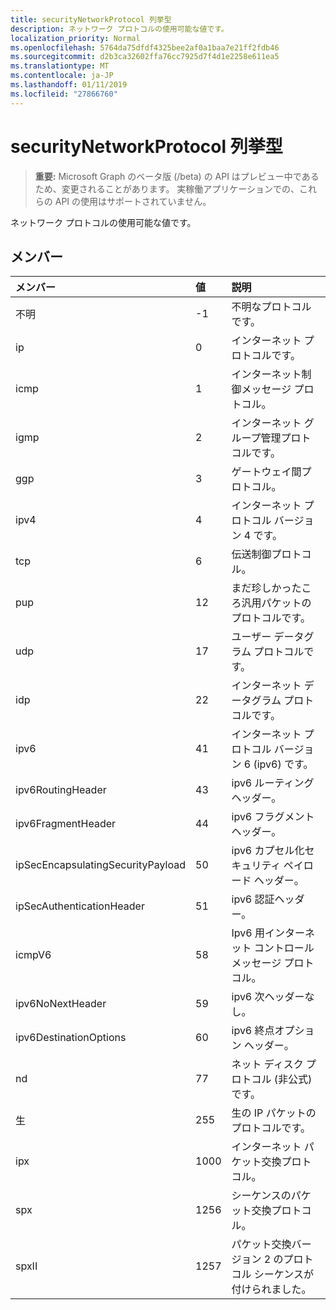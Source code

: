 ```yaml
---
title: securityNetworkProtocol 列挙型
description: ネットワーク プロトコルの使用可能な値です。
localization_priority: Normal
ms.openlocfilehash: 5764da75dfdf4325bee2af0a1baa7e21ff2fdb46
ms.sourcegitcommit: d2b3ca32602ffa76cc7925d7f4d1e2258e611ea5
ms.translationtype: MT
ms.contentlocale: ja-JP
ms.lasthandoff: 01/11/2019
ms.locfileid: "27866760"
---
```

# <a name="securitynetworkprotocol-enum"></a>securityNetworkProtocol 列挙型

> **重要:** Microsoft Graph のベータ版 (/beta) の API はプレビュー中であるため、変更されることがあります。 実稼働アプリケーションでの、これらの API の使用はサポートされていません。

ネットワーク プロトコルの使用可能な値です。

## <a name="members"></a>メンバー

|メンバー|値|説明|
|:---|:---|:---|
|不明|-1|不明なプロトコルです。|
|ip|0|インターネット プロトコルです。|
|icmp|1| インターネット制御メッセージ プロトコル。|
|igmp|2| インターネット グループ管理プロトコルです。|
|ggp|3| ゲートウェイ間プロトコル。|
|ipv4|4| インターネット プロトコル バージョン 4 です。|
|tcp|6| 伝送制御プロトコル。|
|pup|12| まだ珍しかったころ汎用パケットのプロトコルです。|
|udp|17| ユーザー データグラム プロトコルです。|
|idp|22| インターネット データグラム プロトコルです。|
|ipv6|41| インターネット プロトコル バージョン 6 (ipv6) です。|
|ipv6RoutingHeader|43| ipv6 ルーティング ヘッダー。|
|ipv6FragmentHeader|44| ipv6 フラグメント ヘッダー。|
|ipSecEncapsulatingSecurityPayload|50| ipv6 カプセル化セキュリティ ペイロード ヘッダー。|
|ipSecAuthenticationHeader|51| ipv6 認証ヘッダー。|
|icmpV6|58| Ipv6 用インターネット コントロール メッセージ プロトコル。|
|ipv6NoNextHeader|59| ipv6 次ヘッダーなし。|
|ipv6DestinationOptions|60| ipv6 終点オプション ヘッダー。|
|nd|77| ネット ディスク プロトコル (非公式) です。|
|生|255| 生の IP パケットのプロトコルです。|
|ipx|1000| インターネット パケット交換プロトコル。|
|spx|1256| シーケンスのパケット交換プロトコル。|
|spxII|1257| パケット交換バージョン 2 のプロトコル シーケンスが付けられました。|
